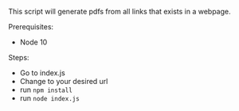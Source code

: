 This script will generate pdfs from all links that exists in a webpage. 

Prerequisites:
- Node 10

Steps: 
- Go to index.js
- Change to your desired url
- run `npm install`
- run `node index.js`
